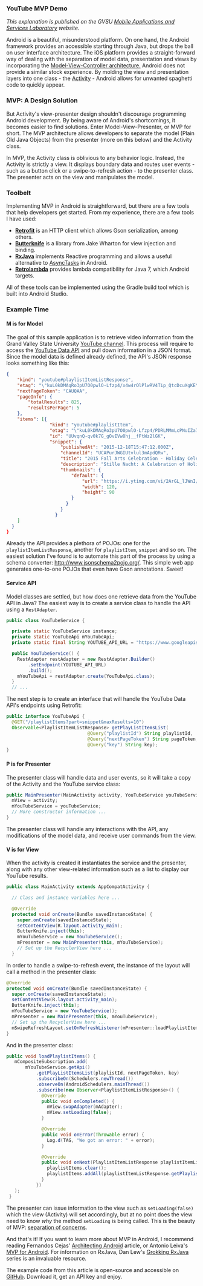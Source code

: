 ### YouTube MVP Demo

_This explanation is published on the GVSU [Mobile Applications and Services
Laboratory](http://masl.cis.gvsu.edu/2016/01/26/android-mvp/) website._

Android is a beautiful, misunderstood platform. On one hand, the Android framework
provides an accessible starting through Java, but drops the ball on user interface architecture.
The iOS platform provides a straight-forward way of dealing with the separation of model data,
presentation and views by incorporating the [Model-View-Controller architecture.](https://developer.apple.com/library/ios/documentation/General/Conceptual/DevPedia-CocoaCore/MVC.html)
Android does not provide a similar stock experience.
By molding the view and presentation layers into one class - the
[Activity](http://developer.android.com/guide/components/activities.html) - Android allows for unwanted spaghetti code to quickly appear.

### MVP: A Design Solution

But Activity's view-presenter design shouldn't discourage programming Android development. By
being aware of Android's shortcomings, it becomes easier to find solutions.
Enter Model-View-Presenter, or MVP for short. The MVP architecture allows
developers to separate the model (Plain Old Java Objects) from the presenter
(more on this below) and the Activity class.

In MVP, the Activity class is oblivious to any behavior logic. Instead, the Activity
is strictly a view. It displays boundary data and routes user events - such as
a button click or a swipe-to-refresh action - to the presenter class. The presenter acts
on the view and manipulates the model.

### Toolbelt

Implementing MVP in Android is straightforward, but there are a few tools that help
developers get started. From my experience, there are a few tools I have used:
* __[Retrofit](http://square.github.io/retrofit/)__ is an HTTP client which allows Gson serialization, among others.
* __[Butterknife](http://jakewharton.github.io/butterknife/)__ is a library from Jake Wharton for view injection and binding.
* __[RxJava](https://github.com/ReactiveX/RxJava)__ implements Reactive programming and allows a
useful alternative to [AsyncTasks](http://developer.android.com/reference/android/os/AsyncTask.html) in Android.
* __[Retrolambda](https://github.com/orfjackal/retrolambda)__ provides lambda compatibility for Java 7, which Android targets.

All of these tools can be implemented using the Gradle build tool which is built into Android Studio.

### Example Time

#### M is for Model
The goal of this sample application is to retrieve video information from the Grand Valley State University [YouTube channel](https://www.youtube.com/user/gvsu).
This process will require to access the [YouTube Data API](https://developers.google.com/youtube/v3/)
and pull down information in a JSON format. Since the model data is defined already defined, the API's JSON response looks something like this:

```json
{
    "kind": "youtube#playlistItemListResponse",
    "etag": "\"kuL0kDMAqRo3pU7O0pwlO-Lfzp4/x4w4rOlPlwRV4Tip_QtcDcuXgKE\"",
    "nextPageToken": "CAUQAA",
    "pageInfo": {
        "totalResults": 825,
        "resultsPerPage": 5
    },
    "items": [{
                "kind": "youtube#playlistItem",
                "etag": "\"kuL0kDMAqRo3pU7O0pwlO-Lfzp4/PDRLMMmLcPNuIZa7NgIiBA6XN3Q\"",
                "id": "UUvqnQ-qv0k7G_gOvEVw8hj__fFtWz2lGK",
                "snippet": {
                    "publishedAt": "2015-12-18T15:47:12.000Z",
                    "channelId": "UCAPurJWGIUtvlul3mApdQRw",
                    "title": "2015 Fall Arts Celebration - Holiday Celebration",
                    "description": "Stille Nacht: A Celebration of Holiday Music from Europe",
                    "thumbnails": {
                        "default": {
                            "url": "https://i.ytimg.com/vi/2ArGL_lJWnI/default.jpg",
                            "width": 120,
                            "height": 90
                        }
                      }
                    }
                  }
    ]
  }
}
```
Already the API provides a plethora of POJOs: one for the
`playlistItemListResponse`, another for `playlistItem`, `snippet` and so on. The
easiest solution I've found is to automate this part of the process by using a schema
converter: http://www.jsonschema2pojo.org/. This simple web app generates one-to-one POJOs that
even have Gson annotations. Sweet!

#### Service API
Model classes are settled, but how does one retrieve data from the YouTube API in Java?
The easiest way is to create a service class to handle the API using a `RestAdapter`.
```java
public class YouTubeService {

  private static YouTubeService instance;
  private static YouTubeApi mYouTubeApi;
  private static final String YOUTUBE_API_URL = "https://www.googleapis.com/youtube/v3";

  public YouTubeService() {
    RestAdapter restAdapter = new RestAdapter.Builder()
        .setEndpoint(YOUTUBE_API_URL)
        .build();
    mYouTubeApi = restAdapter.create(YouTubeApi.class);
  }
  // ...
```
The next step is to create an interface that will handle the YouTube Data API's endpoints
using Retrofit:

```java
public interface YouTubeApi {
  @GET("/playlistItems?part=snippet&maxResults=10")
  Observable<PlaylistItemListResponse> getPlayListItemsList(
                              @Query("playlistId") String playlistId,
                              @Query("nextPageToken") String pageToken,
                              @Query("key") String key);
}
```

#### P is for Presenter

The presenter class will handle data and user events, so it will take a copy of
the Activity and the YouTube service class:

```java
public MainPresenter(MainActivity activity, YouTubeService youTubeService) {
  mView = activity;
  mYouTubeService = youTubeService;
  // More constructor information ...
}
```
The presenter class will handle any interactions with the API, any modifications of the model data,
and receive user commands from the view.

#### V is for View
When the activity is created it instantiates the service and the presenter, along with any
other view-related information such as a list to display our YouTube results.

```java
public class MainActivity extends AppCompatActivity {

  // Class and instance variables here ...

  @Override
  protected void onCreate(Bundle savedInstanceState) {
    super.onCreate(savedInstanceState);
    setContentView(R.layout.activity_main);
    ButterKnife.inject(this);
    mYouTubeService = new YouTubeService();
    mPresenter = new MainPresenter(this, mYouTubeService);
    // Set up the RecyclerView here ...
  }
```
In order to handle a swipe-to-refresh event, the instance of the layout will
call a method in the presenter class:

```java
@Override
protected void onCreate(Bundle savedInstanceState) {
  super.onCreate(savedInstanceState);
  setContentView(R.layout.activity_main);
  ButterKnife.inject(this);
  mYouTubeService = new YouTubeService();
  mPresenter = new MainPresenter(this, mYouTubeService);
  // Set up the RecyclerView here ...
  mSwipeRefreshLayout.setOnRefreshListener(mPresenter::loadPlaylistItems);
}
```
And in the presenter class:
```java
public void loadPlaylistItems() {
   mCompositeSubscription.add(
       mYouTubeService.getApi()
           .getPlayListItemsList(playlistId, nextPageToken, key)
           .subscribeOn(Schedulers.newThread())
           .observeOn(AndroidSchedulers.mainThread())
           .subscribe(new Observer<PlaylistItemListResponse>() {
             @Override
             public void onCompleted() {
               mView.swapAdapter(mAdapter);
               mView.setLoading(false);
             }

             @Override
             public void onError(Throwable error) {
               Log.d(TAG, "We got an error: " + error);
             }

             @Override
             public void onNext(PlaylistItemListResponse playlistItemListResponse) {
               playlistItems.clear();
               playlistItems.addAll(playlistItemListResponse.getPlaylistItems());
             }
           })
   );
 }
```
The presenter can issue information to the view such as `setLoading(false)` which
the view (Activity) will set accordingly, but at no point does the view need to know
_why_ the method `setLoading` is being called. This is the beauty of MVP: [separation of concerns](http://fernandocejas.com/2014/09/03/architecting-android-the-clean-way/).

And that's it! If you want to learn more about MVP in Android, I recommend reading Fernandos Cejas' [Architecting Android](http://fernandocejas.com/2014/09/03/architecting-android-the-clean-way/)
article, or Antonio Leiva's [MVP for Android](http://antonioleiva.com/mvp-android/).
For information on RxJava, Dan Lew's [Grokking RxJava](http://blog.danlew.net/2014/09/15/grokking-rxjava-part-1/) series is an invaluable resource.

The example code from this article is open-source and accessible on [GitHub](https://github.com/josiahcampbell/YouTubeMVPDemo/). Download it, get an API key and enjoy.
